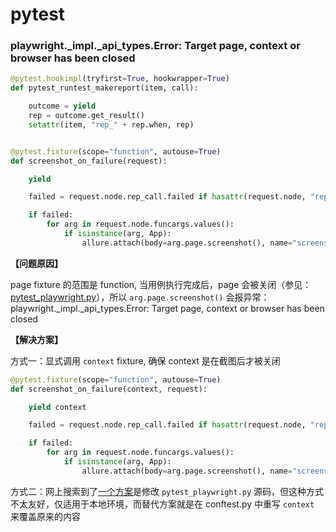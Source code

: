 # pytest


### playwright._impl._api_types.Error: Target page, context or browser has been closed

```python
@pytest.hookimpl(tryfirst=True, hookwrapper=True)
def pytest_runtest_makereport(item, call):

    outcome = yield
    rep = outcome.get_result()
    setattr(item, "rep_" + rep.when, rep)


@pytest.fixture(scope="function", autouse=True)
def screenshot_on_failure(request):

    yield

    failed = request.node.rep_call.failed if hasattr(request.node, "rep_call") else True

    if failed:
        for arg in request.node.funcargs.values():
            if isinstance(arg, App):
                allure.attach(body=arg.page.screenshot(), name="screenshot", attachment_type=allure.attachment_type.PNG)
```


**【问题原因】**

page fixture 的范围是 function, 当用例执行完成后，page 会被关闭（参见：[pytest_playwright.py](https://github.com/microsoft/playwright-pytest/blob/main/pytest_playwright/pytest_playwright.py#L202)），所以 `arg.page.screenshot()` 会报异常：playwright._impl._api_types.Error: Target page, context or browser has been closed


**【解决方案】**

方式一：显式调用 `context` fixture, 确保 context 是在截图后才被关闭
```python
@pytest.fixture(scope="function", autouse=True)
def screenshot_on_failure(context, request):

    yield context

    failed = request.node.rep_call.failed if hasattr(request.node, "rep_call") else True

    if failed:
        for arg in request.node.funcargs.values():
            if isinstance(arg, App):
                allure.attach(body=arg.page.screenshot(), name="screenshot", attachment_type=allure.attachment_type.PNG)
```


方式二：网上搜索到了[一个方案](https://blog.csdn.net/henni_719/article/details/125335570)是修改 `pytest_playwright.py` 源码，但这种方式不太友好，仅适用于本地环境，而替代方案就是在 conftest.py 中重写 `context` 来覆盖原来的内容